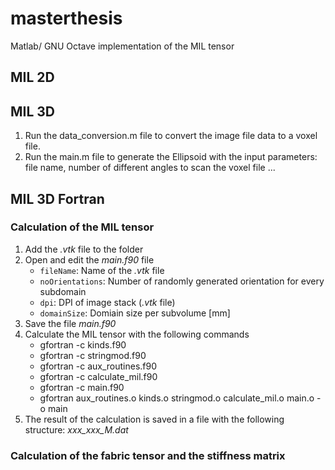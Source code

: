 # masterthesis
Matlab/ GNU Octave implementation of the MIL tensor

## MIL 2D

## MIL 3D

1. Run the data_conversion.m file to convert the image file data to a voxel file.
2. Run the main.m file to generate the Ellipsoid with the input parameters: file name, number of different angles to scan the voxel file ...

## MIL 3D Fortran

### Calculation of the MIL tensor

1. Add the *.vtk* file to the folder
2. Open and edit the *main.f90* file
   - `fileName`: Name of the *.vtk* file 
   - `noOrientations`: Number of randomly generated orientation for every subdomain
   - `dpi`: DPI of image stack (*.vtk* file)
   - `domainSize`:  Domiain size per subvolume [mm]
3. Save the file *main.f90*
4. Calculate the MIL tensor with the following commands
   - gfortran -c kinds.f90
   - gfortran -c stringmod.f90
   - gfortran -c aux_routines.f90
   - gfortran -c calculate_mil.f90
   - gfortran -c main.f90
   - gfortran aux_routines.o kinds.o stringmod.o calculate_mil.o main.o -o main
5. The result of the calculation is saved in a file with the following structure: *xxx_xxx_M.dat*

### Calculation of the fabric tensor and the stiffness matrix

